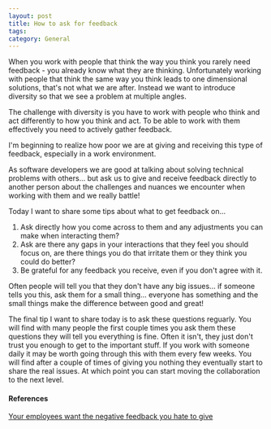 ```yaml
---
layout: post
title: How to ask for feedback
tags: 
category: General
---
```


When you work with people that think the way you think you rarely need feedback - you already know what they are thinking. Unfortunately working with people that think the same way you think leads to one dimensional solutions, that's not what we are after. Instead we want to introduce diversity so that we see a problem at multiple angles.

The challenge with diversity is you have to work with people who think and act differently to how you think and act. To be able to work with them effectively you need to actively gather feedback. 

I'm beginning to realize how poor we are at giving and receiving this type of feedback, especially in a work environment. 

As software developers we are good at talking about solving technical problems with others... but ask us to give and receive feedback directly to another person about the challenges and nuances we encounter when working with them and we really battle!  

Today I want to share some tips about what to get feedback on...

1. Ask directly how you come across to them and any adjustments you can make when interacting them? 
2. Ask are there any gaps in your interactions that they feel you should focus on, are there things you do that irritate them or they think you could do better?  
3. Be grateful for any feedback you receive, even if you don't agree with it.

Often people will tell you that they don't have any big issues... if someone tells you this, ask them for a small thing... everyone has something and the small things make the difference between good and great! 

The final tip I want to share today is to ask these questions reguarly. You will find with many people the first couple times you ask them these questions they will tell you everything is fine. Often it isn't, they just don't trust you enough to get to the important stuff. If you work with someone daily it may be worth going through this with them every few weeks. You will find after a couple of times of giving you nothing they eventually start to share the real issues. At which point you can start moving the collaboration to the next level.

#### References

[Your employees want the negative feedback you hate to give](https://hbr.org/2014/01/your-employees-want-the-negative-feedback-you-hate-to-give)  

